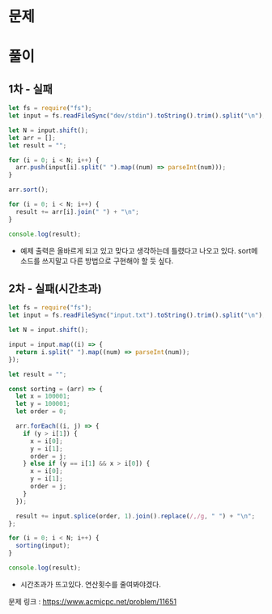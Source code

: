 # 문제

# 풀이

## 1차 - 실패

```javascript
let fs = require("fs");
let input = fs.readFileSync("dev/stdin").toString().trim().split("\n");

let N = input.shift();
let arr = [];
let result = "";

for (i = 0; i < N; i++) {
  arr.push(input[i].split(" ").map((num) => parseInt(num)));
}

arr.sort();

for (i = 0; i < N; i++) {
  result += arr[i].join(" ") + "\n";
}

console.log(result);
```

- 예제 출력은 올바르게 되고 있고 맞다고 생각하는데 틀렸다고 나오고 있다. sort메소드를 쓰지말고 다른 방법으로 구현해야 할 듯 싶다.

## 2차 - 실패(시간초과)

```javascript
let fs = require("fs");
let input = fs.readFileSync("input.txt").toString().trim().split("\n");

let N = input.shift();

input = input.map((i) => {
  return i.split(" ").map((num) => parseInt(num));
});

let result = "";

const sorting = (arr) => {
  let x = 100001;
  let y = 100001;
  let order = 0;

  arr.forEach((i, j) => {
    if (y > i[1]) {
      x = i[0];
      y = i[1];
      order = j;
    } else if (y == i[1] && x > i[0]) {
      x = i[0];
      y = i[1];
      order = j;
    }
  });

  result += input.splice(order, 1).join().replace(/,/g, " ") + "\n";
};

for (i = 0; i < N; i++) {
  sorting(input);
}

console.log(result);
```

- 시간초과가 뜨고있다. 연산횟수를 줄여봐야겠다.

문제 링크 : https://www.acmicpc.net/problem/11651
